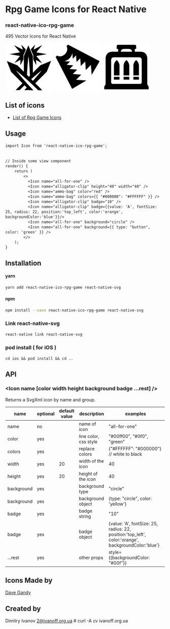 # Rpg Game Icons for React Native

### react-native-ico-rpg-game

495 Vector Icons for React Native

<img src="./static/all-for-one.png" alt="all-for-one" width="150" height="150"> <img src="./static/alligator-clip.png" alt="alligator-clip" width="150" height="150"> <img src="./static/ammo-bag.png" alt="ammo-bag" width="150" height="150">

## List of icons

- [List of Rpg Game Icons](http://ico.simpleness.org/pack/rpg-game)

## Usage

```
import Icon from 'react-native-ico-rpg-game';


// Inside some view component
render() {
    return (
        <>
          <Icon name="all-for-one" />
          <Icon name="alligator-clip" height="40" width="40" />
          <Icon name="ammo-bag" color="red" />
          <Icon name="ammo-bag" colors={{ "#000000": "#FFFFFF" }} />
          <Icon name="alligator-clip" badge="10" />
          <Icon name="alligator-clip" badge={{value: 'A', fontSize: 25, radius: 22, position:'top_left', color:'orange', backgroundColor:'blue'}}/>
          <Icon name="all-for-one" background="circle" />
          <Icon name="all-for-one" background={{ type: "button", color: 'green' }} />
        </>
    );
}

```

## Installation

#### yarn

```bash
yarn add react-native-ico-rpg-game react-native-svg
```

#### npm

```bash
npm install --save react-native-ico-rpg-game react-native-svg
```

### Link react-native-svg

```bash
react-native link react-native-svg
```

### pod install ( for iOS )

```
cd ios && pod install && cd ..
```

## API

### <Icon name [color width height background badge ...rest] />

Returns a SvgXml icon by name and group.

 name | optional | default value | description | examples
------|----------|---------------|-------------|---------
name | no |  | name of icon | "all-for-one"
color | yes | | line color, css style | "#00ff00", "#0f0", "green"
colors | yes | | replace colors | {"#FFFFFF": "#000000"} // white to black
width | yes | 20 | width of the icon | 40
height | yes | 20 | height of the icon | 40
background | yes | | background type | "circle"
background | yes | | background object | {type: "circle", color: 'yellow'}
badge | yes | | badge string | "10"
badge | yes | | badge object | {value: 'A', fontSize: 25, radius: 22, position:'top_left', color:'orange', backgroundColor:'blue'}
...rest | yes | | other props | style={{backgroundColor: "#00f"}}

## Icons Made by

[Dave Gandy](https://www.flaticon.com/authors/dave-gandy)

## Created by

Dimitry Ivanov <2@ivanoff.org.ua> # curl -A cv ivanoff.org.ua

